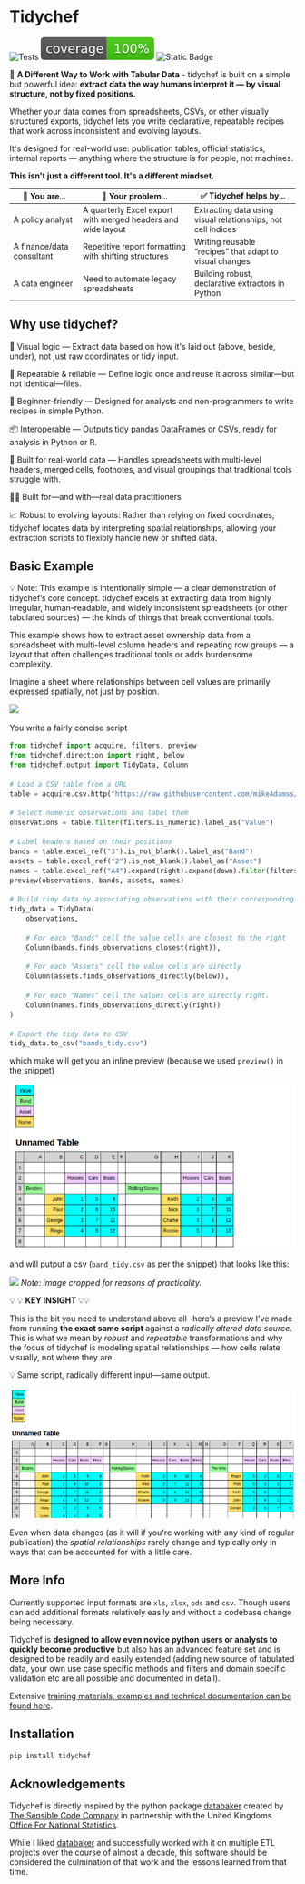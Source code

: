 # Tidychef

![Tests](https://github.com/mikeAdamss/tidychef/actions/workflows/tests.yml/badge.svg)
![100% Test Coverage](./jupyterbook/images/coverage-100.svg)
![Static Badge](https://img.shields.io/badge/python-3.9%20%7C%203.10%20%7C%203.11%20%7C%203.12-blue)

🧠 **A Different Way to Work with Tabular Data** - tidychef is built on a simple but powerful idea: **extract data the way humans interpret it — by visual structure, not by fixed positions.**

Whether your data comes from spreadsheets, CSVs, or other visually structured exports, tidychef lets you write declarative, repeatable recipes that work across inconsistent and evolving layouts.

It's designed for real-world use: publication tables, official statistics, internal reports — anything where the structure is for people, not machines.

**This isn't just a different tool. It's a different mindset.**


| 👤 You are...             | 🧩 Your problem...                                           | ✅ Tidychef helps by...                                       |
| ------------------------- | ------------------------------------------------------------ | ------------------------------------------------------------ |
| A policy analyst          | A quarterly Excel export with merged headers and wide layout | Extracting data using visual relationships, not cell indices |
| A finance/data consultant | Repetitive report formatting with shifting structures        | Writing reusable “recipes” that adapt to visual changes      |
| A data engineer           | Need to automate legacy spreadsheets                         | Building robust, declarative extractors in Python            |


## Why use tidychef?

🧠 Visual logic — Extract data based on how it's laid out (above, beside, under), not just raw coordinates or tidy input.

🔁 Repeatable & reliable — Define logic once and reuse it across similar—but not identical—files.

💬 Beginner-friendly — Designed for analysts and non-programmers to write recipes in simple Python.

📦 Interoperable — Outputs tidy pandas DataFrames or CSVs, ready for analysis in Python or R.

🧱 Built for real-world data — Handles spreadsheets with multi-level headers, merged cells, footnotes, and visual groupings that traditional tools struggle with.

🧑‍💼 Built for—and with—real data practitioners

📈 Robust to evolving layouts: Rather than relying on fixed coordinates, tidychef locates data by interpreting spatial relationships, allowing your extraction scripts to flexibly handle new or shifted data.

## Basic Example

💡 Note: This example is intentionally simple — a clear demonstration of tidychef’s core concept.
tidychef excels at extracting data from highly irregular, human-readable, and widely inconsistent spreadsheets (or other tabulated sources) — the kinds of things that break conventional tools.

This example shows how to extract asset ownership data from a spreadsheet with multi-level column headers and repeating row groups — a layout that often challenges traditional tools or adds burdensome complexity.

Imagine a sheet where relationships between cell values are primarily expressed spatially, not just by position.

![](https://mikeadamss.github.io/tidychef/_images/bands-before.png)

You write a fairly concise script

```python
from tidychef import acquire, filters, preview
from tidychef.direction import right, below
from tidychef.output import TidyData, Column

# Load a CSV table from a URL
table = acquire.csv.http("https://raw.githubusercontent.com/mikeAdamss/tidychef/main/tests/fixtures/csv/bands-wide.csv")

# Select numeric observations and label them
observations = table.filter(filters.is_numeric).label_as("Value")

# Label headers based on their positions
bands = table.excel_ref("3").is_not_blank().label_as("Band")
assets = table.excel_ref("2").is_not_blank().label_as("Asset")
names = table.excel_ref("A4").expand(right).expand(down).filter(filters.is_not_numeric).is_not_blank().label_as("Name")
preview(observations, bands, assets, names)

# Build tidy data by associating observations with their corresponding headers
tidy_data = TidyData(
    observations,

    # For each "Bands" cell the value cells are closest to the right
    Column(bands.finds_observations_closest(right)),

    # For each "Assets" cell the value cells are directly
    Column(assets.finds_observations_directly(below)),
    
    # For each "Names" cell the values cells are directly right.
    Column(names.finds_observations_directly(right))
)

# Export the tidy data to CSV
tidy_data.to_csv("bands_tidy.csv")

```

which make will get you an inline preview (because we used `preview()` in the snippet)

![preview](./preview1.png)

and will putput a csv (`band_tidy.csv` as per the snippet) that looks like this:

![](https://mikeadamss.github.io/tidychef/_images/bands-after.png)
_Note: image cropped for reasons of practicality._


💡 💡 **KEY INSIGHT** 💡💡

This is the bit you need to understand above all -here’s a preview I've made from running **the exact same script** against a _radically altered data source_. This is what we mean by _robust_ and _repeatable_ transformations and why the focus of tidychef is modeling spatial relationships — how cells relate visually, not where they are.

💡 Same script, radically different input—same output.

![preview](./preview2.png)

Even when data changes (as it will if you're working with any kind of regular publication) the _spatial relationships_ rarely change and typically only in ways that can be accounted for with a little care.

## More Info

Currently supported input formats are `xls`, `xlsx`, `ods` and `csv`. Though users can add additional formats relatively easily and without a codebase change being necessary.

Tidychef is **designed to allow even novice python users or analysts to quickly become productive** but also has an advanced feature set and is designed to be readily and easily extended (adding new source of tabulated data, your own use case specific methods and filters and domain specific validation etc are all possible and documented in detail).

Extensive [training materials, examples and technical documentation can be found here](https://mikeadamss.github.io/tidychef/intro.html#).

## Installation

```
pip install tidychef
```

## Acknowledgements

Tidychef is directly inspired by the python package [databaker](https://github.com/sensiblecodeio/databaker) created by [The Sensible Code Company](https://sensiblecode.io/) in partnership with the United Kingdoms [Office For National Statistics](https://www.ons.gov.uk/).

While I liked [databaker](https://github.com/sensiblecodeio/databaker) and successfully worked with it on multiple ETL projects over the course of almost a decade, this software should be considered the culmination of that work and the lessons learned from that time.